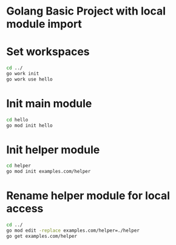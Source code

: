 # Golang Basic Project with local module import

# Set workspaces
```bash
cd ../
go work init
go work use hello
```

# Init main module
```bash
cd hello
go mod init hello
```

# Init helper module
```bash
cd helper
go mod init examples.com/helper
```

# Rename helper module for local access
```bash
cd ../
go mod edit -replace examples.com/helper=./helper
go get examples.com/helper
```